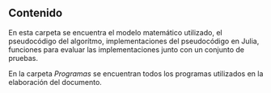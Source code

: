 ## Contenido
En esta carpeta se encuentra el modelo matemático utilizado, el pseudocódigo del algorítmo, implementaciones del pseudocódigo en Julia, funciones para evaluar las implementaciones junto con un conjunto de pruebas.

En la carpeta *Programas* se encuentran todos los programas utilizados en la elaboración del documento.
